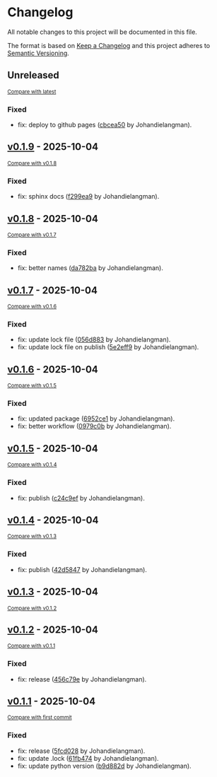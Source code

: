 # Changelog

All notable changes to this project will be documented in this file.

The format is based on [Keep a Changelog](http://keepachangelog.com/en/1.0.0/)
and this project adheres to [Semantic Versioning](http://semver.org/spec/v2.0.0.html).

<!-- insertion marker -->
## Unreleased

<small>[Compare with latest](https://github.com/Johandielangman/wolpie/compare/v0.1.9...HEAD)</small>

### Fixed

- fix: deploy to github pages ([cbcea50](https://github.com/Johandielangman/wolpie/commit/cbcea50c99800a0387d4b6bfc49101a2770b26b1) by Johandielangman).

<!-- insertion marker -->
## [v0.1.9](https://github.com/Johandielangman/wolpie/releases/tag/v0.1.9) - 2025-10-04

<small>[Compare with v0.1.8](https://github.com/Johandielangman/wolpie/compare/v0.1.8...v0.1.9)</small>

### Fixed

- fix: sphinx docs ([f299ea9](https://github.com/Johandielangman/wolpie/commit/f299ea94fc817ae00d0001afbf442d5b0b99de34) by Johandielangman).

## [v0.1.8](https://github.com/Johandielangman/wolpie/releases/tag/v0.1.8) - 2025-10-04

<small>[Compare with v0.1.7](https://github.com/Johandielangman/wolpie/compare/v0.1.7...v0.1.8)</small>

### Fixed

- fix: better names ([da782ba](https://github.com/Johandielangman/wolpie/commit/da782ba32e05df021fae2b8cc715b28ef1160188) by Johandielangman).

## [v0.1.7](https://github.com/Johandielangman/wolpie/releases/tag/v0.1.7) - 2025-10-04

<small>[Compare with v0.1.6](https://github.com/Johandielangman/wolpie/compare/v0.1.6...v0.1.7)</small>

### Fixed

- fix: update lock file ([056d883](https://github.com/Johandielangman/wolpie/commit/056d883d1cdf700cbf552d9c6e3859bbb0d18fac) by Johandielangman).
- fix: update lock file on publish ([5e2eff9](https://github.com/Johandielangman/wolpie/commit/5e2eff9d50d897180a72128c70da7dc328e0b70c) by Johandielangman).

## [v0.1.6](https://github.com/Johandielangman/wolpie/releases/tag/v0.1.6) - 2025-10-04

<small>[Compare with v0.1.5](https://github.com/Johandielangman/wolpie/compare/v0.1.5...v0.1.6)</small>

### Fixed

- fix: updated package ([6952ce1](https://github.com/Johandielangman/wolpie/commit/6952ce16cb463c01653bd0b6738244cf23433c32) by Johandielangman).
- fix: better workflow ([0979c0b](https://github.com/Johandielangman/wolpie/commit/0979c0b687dfc654b36eb1c396c7ee77f2f88794) by Johandielangman).

## [v0.1.5](https://github.com/Johandielangman/wolpie/releases/tag/v0.1.5) - 2025-10-04

<small>[Compare with v0.1.4](https://github.com/Johandielangman/wolpie/compare/v0.1.4...v0.1.5)</small>

### Fixed

- fix: publish ([c24c9ef](https://github.com/Johandielangman/wolpie/commit/c24c9efef470134a091fa3f78e12249154fb32f9) by Johandielangman).

## [v0.1.4](https://github.com/Johandielangman/wolpie/releases/tag/v0.1.4) - 2025-10-04

<small>[Compare with v0.1.3](https://github.com/Johandielangman/wolpie/compare/v0.1.3...v0.1.4)</small>

### Fixed

- fix: publish ([42d5847](https://github.com/Johandielangman/wolpie/commit/42d5847916284b58afcc638c62f08371fd310308) by Johandielangman).

## [v0.1.3](https://github.com/Johandielangman/wolpie/releases/tag/v0.1.3) - 2025-10-04

<small>[Compare with v0.1.2](https://github.com/Johandielangman/wolpie/compare/v0.1.2...v0.1.3)</small>

## [v0.1.2](https://github.com/Johandielangman/wolpie/releases/tag/v0.1.2) - 2025-10-04

<small>[Compare with v0.1.1](https://github.com/Johandielangman/wolpie/compare/v0.1.1...v0.1.2)</small>

### Fixed

- fix: release ([456c79e](https://github.com/Johandielangman/wolpie/commit/456c79e0efdaf627b6468a4c3941965f8e65169c) by Johandielangman).

## [v0.1.1](https://github.com/Johandielangman/wolpie/releases/tag/v0.1.1) - 2025-10-04

<small>[Compare with first commit](https://github.com/Johandielangman/wolpie/compare/8ae66ef742471652e8a49c3fe236e0ac14f174c4...v0.1.1)</small>

### Fixed

- fix: release ([5fcd028](https://github.com/Johandielangman/wolpie/commit/5fcd028bbfa867c2640dcf0582f8bdbf1b31c205) by Johandielangman).
- fix: update .lock ([61fb474](https://github.com/Johandielangman/wolpie/commit/61fb474c109cb744260f2601aeafee98a5f62d2c) by Johandielangman).
- fix: update python version ([b9d882d](https://github.com/Johandielangman/wolpie/commit/b9d882dc1b6b7538799034bf7ecb372c9abdd974) by Johandielangman).

